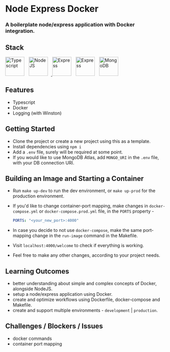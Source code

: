 # Node Express Docker

### A boilerplate node/express application with Docker integration.

## Stack

<p><a href="https://www.typescriptlang.org/" target="_blank" rel="noreferrer"><img src="https://cdn.worldvectorlogo.com/logos/typescript.svg" width="60" height="60" style="margin-right:10px" alt="Typescript" /></a> 
<a href="https://nodejs.org/en/" target="_blank" rel="noreferrer"><img src="https://cdn.worldvectorlogo.com/logos/nodejs-icon.svg" width="60" height="60" style="margin-right:10px" alt="NodeJS" /> 
<a href="https://expressjs.com/" target="_blank" rel="noreferrer"><img src="https://raw.githubusercontent.com/danielcranney/readme-generator/main/public/icons/skills/express-dark.svg" width="60" height="60" style="margin-right:10px" alt="Express" /></a>
<a href="https://docker.com/" target="_blank" rel="noreferrer"><img src="https://cdn.worldvectorlogo.com/logos/docker.svg" width="60" height="60" style="margin-right:10px" alt="Express" /></a>
<a href="https://mongodb.com/" target="_blank" rel="noreferrer"><img src="https://cdn.worldvectorlogo.com/logos/mongodb-icon-1.svg" width="60" height="60" style="margin-right:10px" alt="MongoDB" /></a>
</p>

## Features

- Typescript
- Docker
- Logging (with Winston)

## Getting Started

-   Clone the project or create a new project using this as a template.
-   Install dependencies using `npm i`
-   Add a `.env` file, surely will be required at some point.
-   If you would like to use MongoDB Atlas, add `MONGO_URI` in the `.env` file, with your DB connection URI.

## Building an Image and Starting a Container

-   Run `make up-dev` to run the dev environment, or `make up-prod` for the production environment.
-   If you'd like to change container-port mapping, make changes in `docker-compose.yml` or `docker-compose.prod.yml` file, in the `PORTS` property -

    ```yml
    PORTS: "<your_new_port>:4000"
    ```

-   In case you decide to not use `docker-compose`, make the same port-mapping change in the `run-image` command in the Makefile.
-   Visit `localhost:4000/welcome` to check if everything is working.
-   Feel free to make any other changes, according to your project needs.

## Learning Outcomes

-   better understanding about simple and complex concepts of Docker, alongside NodeJS.
-   setup a node/express application using Docker.
-   create and optimize workflows using Dockerfile, docker-compose and Makefile.
-   create and support multiple environments - `development` | `production`.

## Challenges / Blockers / Issues

-   docker commands
-   container port mapping
